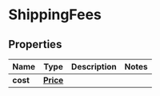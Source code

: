 
# ShippingFees

## Properties
Name | Type | Description | Notes
------------ | ------------- | ------------- | -------------
**cost** | [**Price**](Price.md) |  | 



